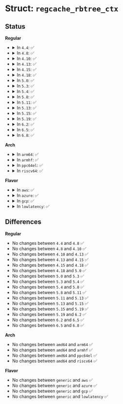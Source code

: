 # Struct: <code>regcache_rbtree_ctx</code>

## Status
<b>Regular</b>
<ul>
<li>
<details>
<summary>In <code>4.4</code>: ✅</summary>

```c
struct regcache_rbtree_ctx {
    struct rb_root root;
    struct regcache_rbtree_node *cached_rbnode;
};
```
</details>
</li>
<li>
<details>
<summary>In <code>4.8</code>: ✅</summary>

```c
struct regcache_rbtree_ctx {
    struct rb_root root;
    struct regcache_rbtree_node *cached_rbnode;
};
```
</details>
</li>
<li>
<details>
<summary>In <code>4.10</code>: ✅</summary>

```c
struct regcache_rbtree_ctx {
    struct rb_root root;
    struct regcache_rbtree_node *cached_rbnode;
};
```
</details>
</li>
<li>
<details>
<summary>In <code>4.13</code>: ✅</summary>

```c
struct regcache_rbtree_ctx {
    struct rb_root root;
    struct regcache_rbtree_node *cached_rbnode;
};
```
</details>
</li>
<li>
<details>
<summary>In <code>4.15</code>: ✅</summary>

```c
struct regcache_rbtree_ctx {
    struct rb_root root;
    struct regcache_rbtree_node *cached_rbnode;
};
```
</details>
</li>
<li>
<details>
<summary>In <code>4.18</code>: ✅</summary>

```c
struct regcache_rbtree_ctx {
    struct rb_root root;
    struct regcache_rbtree_node *cached_rbnode;
};
```
</details>
</li>
<li>
<details>
<summary>In <code>5.0</code>: ✅</summary>

```c
struct regcache_rbtree_ctx {
    struct rb_root root;
    struct regcache_rbtree_node *cached_rbnode;
};
```
</details>
</li>
<li>
<details>
<summary>In <code>5.3</code>: ✅</summary>

```c
struct regcache_rbtree_ctx {
    struct rb_root root;
    struct regcache_rbtree_node *cached_rbnode;
};
```
</details>
</li>
<li>
<details>
<summary>In <code>5.4</code>: ✅</summary>

```c
struct regcache_rbtree_ctx {
    struct rb_root root;
    struct regcache_rbtree_node *cached_rbnode;
};
```
</details>
</li>
<li>
<details>
<summary>In <code>5.8</code>: ✅</summary>

```c
struct regcache_rbtree_ctx {
    struct rb_root root;
    struct regcache_rbtree_node *cached_rbnode;
};
```
</details>
</li>
<li>
<details>
<summary>In <code>5.11</code>: ✅</summary>

```c
struct regcache_rbtree_ctx {
    struct rb_root root;
    struct regcache_rbtree_node *cached_rbnode;
};
```
</details>
</li>
<li>
<details>
<summary>In <code>5.13</code>: ✅</summary>

```c
struct regcache_rbtree_ctx {
    struct rb_root root;
    struct regcache_rbtree_node *cached_rbnode;
};
```
</details>
</li>
<li>
<details>
<summary>In <code>5.15</code>: ✅</summary>

```c
struct regcache_rbtree_ctx {
    struct rb_root root;
    struct regcache_rbtree_node *cached_rbnode;
};
```
</details>
</li>
<li>
<details>
<summary>In <code>5.19</code>: ✅</summary>

```c
struct regcache_rbtree_ctx {
    struct rb_root root;
    struct regcache_rbtree_node *cached_rbnode;
};
```
</details>
</li>
<li>
<details>
<summary>In <code>6.2</code>: ✅</summary>

```c
struct regcache_rbtree_ctx {
    struct rb_root root;
    struct regcache_rbtree_node *cached_rbnode;
};
```
</details>
</li>
<li>
<details>
<summary>In <code>6.5</code>: ✅</summary>

```c
struct regcache_rbtree_ctx {
    struct rb_root root;
    struct regcache_rbtree_node *cached_rbnode;
};
```
</details>
</li>
<li>
<details>
<summary>In <code>6.8</code>: ✅</summary>

```c
struct regcache_rbtree_ctx {
    struct rb_root root;
    struct regcache_rbtree_node *cached_rbnode;
};
```
</details>
</li>
</ul>
<b>Arch</b>
<ul>
<li>
<details>
<summary>In <code>arm64</code>: ✅</summary>

```c
struct regcache_rbtree_ctx {
    struct rb_root root;
    struct regcache_rbtree_node *cached_rbnode;
};
```
</details>
</li>
<li>
<details>
<summary>In <code>armhf</code>: ✅</summary>

```c
struct regcache_rbtree_ctx {
    struct rb_root root;
    struct regcache_rbtree_node *cached_rbnode;
};
```
</details>
</li>
<li>
<details>
<summary>In <code>ppc64el</code>: ✅</summary>

```c
struct regcache_rbtree_ctx {
    struct rb_root root;
    struct regcache_rbtree_node *cached_rbnode;
};
```
</details>
</li>
<li>
<details>
<summary>In <code>riscv64</code>: ✅</summary>

```c
struct regcache_rbtree_ctx {
    struct rb_root root;
    struct regcache_rbtree_node *cached_rbnode;
};
```
</details>
</li>
</ul>
<b>Flavor</b>
<ul>
<li>
<details>
<summary>In <code>aws</code>: ✅</summary>

```c
struct regcache_rbtree_ctx {
    struct rb_root root;
    struct regcache_rbtree_node *cached_rbnode;
};
```
</details>
</li>
<li>
<details>
<summary>In <code>azure</code>: ✅</summary>

```c
struct regcache_rbtree_ctx {
    struct rb_root root;
    struct regcache_rbtree_node *cached_rbnode;
};
```
</details>
</li>
<li>
<details>
<summary>In <code>gcp</code>: ✅</summary>

```c
struct regcache_rbtree_ctx {
    struct rb_root root;
    struct regcache_rbtree_node *cached_rbnode;
};
```
</details>
</li>
<li>
<details>
<summary>In <code>lowlatency</code>: ✅</summary>

```c
struct regcache_rbtree_ctx {
    struct rb_root root;
    struct regcache_rbtree_node *cached_rbnode;
};
```
</details>
</li>
</ul>

## Differences
<b>Regular</b>
<ul>
<li>
No changes between <code>4.4</code> and <code>4.8</code> ✅
</li>
<li>
No changes between <code>4.8</code> and <code>4.10</code> ✅
</li>
<li>
No changes between <code>4.10</code> and <code>4.13</code> ✅
</li>
<li>
No changes between <code>4.13</code> and <code>4.15</code> ✅
</li>
<li>
No changes between <code>4.15</code> and <code>4.18</code> ✅
</li>
<li>
No changes between <code>4.18</code> and <code>5.0</code> ✅
</li>
<li>
No changes between <code>5.0</code> and <code>5.3</code> ✅
</li>
<li>
No changes between <code>5.3</code> and <code>5.4</code> ✅
</li>
<li>
No changes between <code>5.4</code> and <code>5.8</code> ✅
</li>
<li>
No changes between <code>5.8</code> and <code>5.11</code> ✅
</li>
<li>
No changes between <code>5.11</code> and <code>5.13</code> ✅
</li>
<li>
No changes between <code>5.13</code> and <code>5.15</code> ✅
</li>
<li>
No changes between <code>5.15</code> and <code>5.19</code> ✅
</li>
<li>
No changes between <code>5.19</code> and <code>6.2</code> ✅
</li>
<li>
No changes between <code>6.2</code> and <code>6.5</code> ✅
</li>
<li>
No changes between <code>6.5</code> and <code>6.8</code> ✅
</li>
</ul>
<b>Arch</b>
<ul>
<li>
No changes between <code>amd64</code> and <code>arm64</code> ✅
</li>
<li>
No changes between <code>amd64</code> and <code>armhf</code> ✅
</li>
<li>
No changes between <code>amd64</code> and <code>ppc64el</code> ✅
</li>
<li>
No changes between <code>amd64</code> and <code>riscv64</code> ✅
</li>
</ul>
<b>Flavor</b>
<ul>
<li>
No changes between <code>generic</code> and <code>aws</code> ✅
</li>
<li>
No changes between <code>generic</code> and <code>azure</code> ✅
</li>
<li>
No changes between <code>generic</code> and <code>gcp</code> ✅
</li>
<li>
No changes between <code>generic</code> and <code>lowlatency</code> ✅
</li>
</ul>
